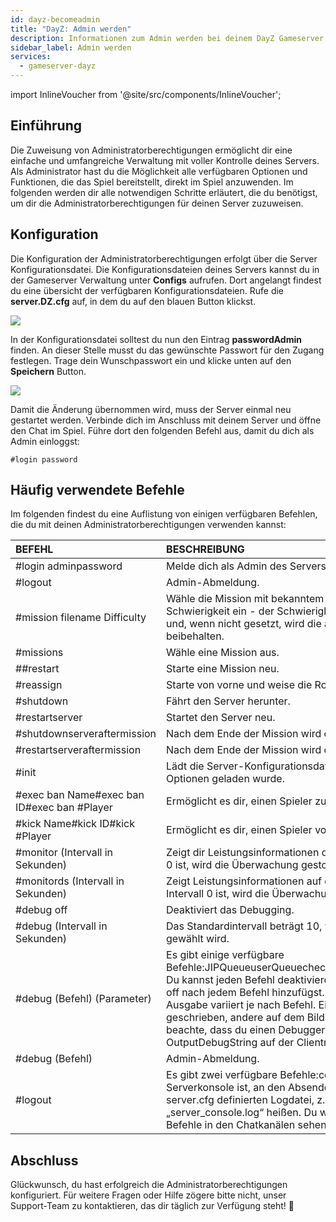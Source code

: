 ```yaml
---
id: dayz-becomeadmin
title: "DayZ: Admin werden"
description: Informationen zum Admin werden bei deinem DayZ Gameserver von ZAP-Hosting - ZAP-Hosting.com Dokumentation
sidebar_label: Admin werden
services:
  - gameserver-dayz
---
```


import InlineVoucher from '@site/src/components/InlineVoucher';

## Einführung
Die Zuweisung von Administratorberechtigungen ermöglicht dir eine einfache und umfangreiche Verwaltung mit voller Kontrolle deines Servers. Als Administrator hast du die Möglichkeit alle verfügbaren Optionen und Funktionen, die das Spiel bereitstellt, direkt im Spiel anzuwenden. Im folgenden werden dir alle notwendigen Schritte erläutert, die du benötigst, um dir die Administratorberechtigungen für deinen Server zuzuweisen. 
<InlineVoucher />



## Konfiguration

Die Konfiguration der Administratorberechtigungen erfolgt über die Server Konfigurationsdatei. Die Konfigurationsdateien deines Servers kannst du in der Gameserver Verwaltung unter **Configs** aufrufen. Dort angelangt findest du eine übersicht der verfügbaren Konfigurationsdateien. Rufe die **server.DZ.cfg** auf, in dem du auf den blauen Button klickst. 

![](https://screensaver01.zap-hosting.com/index.php/s/Km4M9FFzgtEXqR9/preview)

In der Konfigurationsdatei solltest du nun den Eintrag **passwordAdmin** finden. An dieser Stelle musst du das gewünschte Passwort für den Zugang festlegen. Trage dein Wunschpasswort ein und klicke unten auf den **Speichern** Button. 



![](https://screensaver01.zap-hosting.com/index.php/s/EsFqXznnKFokrAg/preview)



Damit die Änderung übernommen wird, muss der Server einmal neu gestartet werden. Verbinde dich im Anschluss mit deinem Server und öffne den Chat im Spiel. Führe dort den folgenden Befehl aus, damit du dich als Admin einloggst:

```
#login password
```



## Häufig verwendete Befehle

Im folgenden findest du eine Auflistung von einigen verfügbaren Befehlen, die du mit deinen Administratorberechtigungen verwenden kannst: 

| BEFEHL                                      | BESCHREIBUNG                                                 |
| :------------------------------------------ | :----------------------------------------------------------- |
| #login adminpassword                        | Melde dich als Admin des Servers an.                         |
| #logout                                     | Admin-Abmeldung.                                             |
| #mission filename Difficulty                | Wähle die Mission mit bekanntem Namen und stelle die Schwierigkeit ein - der Schwierigkeitsparameter ist optional und, wenn nicht gesetzt, wird die aktuelle Schwierigkeit beibehalten. |
| #missions                                   | Wähle eine Mission aus.                                      |
| ##restart                                   | Starte eine Mission neu.                                     |
| #reassign                                   | Starte von vorne und weise die Rollen neu zu.                |
| #shutdown                                   | Fährt den Server herunter.                                   |
| #restartserver                              | Startet den Server neu.                                      |
| #shutdownserveraftermission                 | Nach dem Ende der Mission wird der Server heruntergefahren.  |
| #restartserveraftermission                  | Nach dem Ende der Mission wird der Server neu gestartet.     |
| #init                                       | Lädt die Server-Konfigurationsdatei neu, die durch -config Optionen geladen wurde. |
| #exec ban Name#exec ban ID#exec ban #Player | Ermöglicht es dir, einen Spieler zu bannen.                  |
| #kick Name#kick ID#kick #Player             | Ermöglicht es dir, einen Spieler vom Server zu kicken.       |
| #monitor (Intervall in Sekunden)            | Zeigt dir Leistungsinformationen des Servers. Wenn das Intervall 0 ist, wird die Überwachung gestoppt. |
| #monitords (Intervall in Sekunden)          | Zeigt Leistungsinformationen auf der Serverkonsole. Wenn das Intervall 0 ist, wird die Überwachung gestoppt. |
| #debug off                                  | Deaktiviert das Debugging.                                   |
| #debug (Intervall in Sekunden)              | Das Standardintervall beträgt 10, wenn kein anderes Intervall gewählt wird. |
| #debug (Befehl) (Parameter)                 | Es gibt einige verfügbare Befehle:JIPQueueuserQueuecheckFiletotalSentuserSentuserInfo Du kannst jeden Befehl deaktivieren, indem du den Parameter off nach jedem Befehl hinzufügst. z.B. #totalSent off. Die Ausgabe variiert je nach Befehl. Einige werden in die Logdatei geschrieben, andere auf dem Bildschirm angezeigt, etc. Bitte beachte, dass du einen Debugger benötigst, der in der Lage ist, OutputDebugString auf der Clientmaschine zu erfassen. |
| #debug (Befehl)                             | Admin-Abmeldung.                                             |
| #logout                                     | Es gibt zwei verfügbare Befehle:console - Sendet, was in der Serverkonsole ist, an den Absender.von - Ausgabe in der in server.cfg definierten Logdatei, z.B. könnte die Logdatei „server_console.log“ heißen. Du wirst eine Bestätigung dieser Befehle in den Chatkanälen sehen. |


## Abschluss

Glückwunsch, du hast erfolgreich die Administratorberechtigungen konfiguriert. Für weitere Fragen oder Hilfe zögere bitte nicht, unser Support-Team zu kontaktieren, das dir täglich zur Verfügung steht! 🙂

<InlineVoucher />
